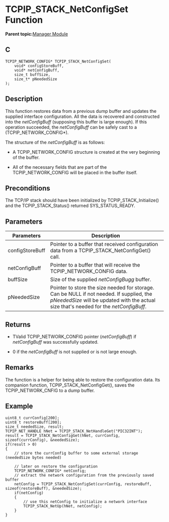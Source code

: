 # TCPIP\_STACK\_NetConfigSet Function

**Parent topic:**[Manager Module](GUID-B37C4F4C-DC2D-48D9-9909-AACBA987B57A.md)

## C

```
TCPIP_NETWORK_CONFIG* TCPIP_STACK_NetConfigSet(
    void* configStoreBuff, 
    void* netConfigBuff, 
    size_t buffSize, 
    size_t* pNeededSize
);
```

## Description

This function restores data from a previous dump buffer and updates the supplied interface configuration. All the data is recovered and constructed into the *netConfigBuff* \(supposing this buffer is large enough\). If this operation succeeded, the *netConfigBuff* can be safely cast to a \(TCPIP\_NETWORK\_CONFIG\*\).

The structure of the *netConfigBuff* is as follows:

-   A TCPIP\_NETWORK\_CONFIG structure is created at the very beginning of the buffer.

-   All of the necessary fields that are part of the TCPIP\_NETWORK\_CONFIG will be placed in the buffer itself.


## Preconditions

The TCP/IP stack should have been initialized by TCPIP\_STACK\_Initialize\(\) and the TCPIP\_STACK\_Status\(\) returned SYS\_STATUS\_READY.

## Parameters

|Parameters|Description|
|----------|-----------|
|configStoreBuff|Pointer to a buffer that received configuration data from a TCPIP\_STACK\_NetConfigGet\(\) call.|
|netConfigBuff|Pointer to a buffer that will receive the TCPIP\_NETWORK\_CONFIG data.|
|buffSize|Size of the supplied *netConfigBugg* buffer.|
|pNeededSize|Pointer to store the size needed for storage. Can be NULL if not needed. If supplied, the *pNeededSize* will be updated with the actual size that's needed for the *netConfigBuff*.|

## Returns

-   TValid TCPIP\_NETWORK\_CONFIG pointer \(*netConfigBuff*\) if *netConfigBuff* was successfully updated.

-   0 if the *netConfigBuff* is not supplied or is not large enough.


## Remarks

The function is a helper for being able to restore the configuration data. Its companion function, TCPIP\_STACK\_NetConfigGet\(\), saves the TCPIP\_NETWORK\_CNFIG to a dump buffer.

## Example

```
uint8_t currConfig[200];
uint8_t restoreBuff[200];
size_t neededSize, result;
TCPIP_NET_HANDLE hNet = TCPIP_STACK_NetHandleGet("PIC32INT");
result = TCPIP_STACK_NetConfigGet(hNet, currConfig, sizeof(currConfig), &neededSize);
if(result > 0)
{   
    // store the currConfig buffer to some external storage (neededSize bytes needed)

    // later on restore the configuration
    TCPIP_NETWORK_CONFIG* netConfig;
    // extract the network configuration from the previously saved buffer 
    netConfig = TCPIP_STACK_NetConfigSet(currConfig, restoreBuff, sizeof(restoreBuff), &neededSize);
    if(netConfig)
    {
        // use this netConfig to initialize a network interface
        TCPIP_STACK_NetUp(hNet, netConfig);
    }
}
```

